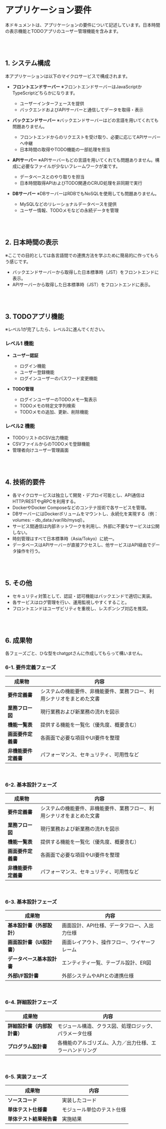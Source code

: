 # アプリケーション要件

本ドキュメントは、アプリケーションの要件について記述しています。日本時間の表示機能とTODOアプリのユーザー管理機能を含みます。

</br></br>

## 1. システム構成

本アプリケーションは以下のマイクロサービスで構成されます。

- **フロントエンドサーバー**
※フロントエンドサーバーはJavaScriptかTypeScriptどちらかになります。
  - ユーザーインターフェースを提供
  - バックエンドおよびAPIサーバーと通信してデータを取得・表示

- **バックエンドサーバー**
※バックエンドサーバーはどの言語を用いてくれても問題ありません。
  - フロントエンドからのリクエストを受け取り、必要に応じてAPIサーバーへ中継
  - 日本時間の取得やTODO機能の一部処理を担当

- **APIサーバー**
※APIサーバーもどの言語を用いてくれても問題ありません。構成に必要なファイルが少ないフレームワークが楽です。
  - データベースとのやり取りを担当
  - 日本時間取得APIおよびTODO関連のCRUD処理を非同期で実行

- **DBサーバー**
※DBサーバーはRDBでもNoSQLを使用しても問題ありません。
  - MySQLなどのリレーショナルデータベースを提供
  - ユーザー情報、TODOメモなどの永続データを管理

</br></br>

## 2. 日本時間の表示

※ここでの目的としては各言語間での連携方法を学ぶために簡易的に作ってもらう感じです。

- バックエンドサーバーから取得した日本標準時（JST）をフロントエンドに表示。
- APIサーバーから取得した日本標準時（JST）をフロントエンドに表示。

</br></br>

## 3. TODOアプリ機能

※レベル1が完了したら、レベル2に進んでください。

### レベル1 機能

- **ユーザー認証**
  - ログイン機能
  - ユーザー登録機能
  - ログインユーザーのパスワード変更機能

- **TODO管理**
  - ログインユーザーのTODOメモ一覧表示
  - TODOメモの特定文字列検索
  - TODOメモの追加、更新、削除機能

### レベル2 機能

- TODOリストのCSV出力機能
- CSVファイルからのTODOメモ登録機能
- 管理者向けユーザー管理画面

</br></br>

## 4. 技術的要件

- 各マイクロサービスは独立して開発・デプロイ可能とし、API通信はHTTP/RESTやgRPCを利用する。
- DockerやDocker Composeなどのコンテナ技術で各サービスを管理。
- DBサーバーにはDockerボリュームをマウントし、永続化を実現する（例：volumes: - db_data:/var/lib/mysql）。
- サービス間通信は内部ネットワークを利用し、外部に不要なサービスは公開しない。
- 時刻管理はすべて日本標準時（Asia/Tokyo）に統一。
- データベースはAPIサーバーが直接アクセスし、他サービスはAPI経由でデータ操作を行う。

</br></br>

## 5. その他

- セキュリティ対策として、認証・認可機能はバックエンドで適切に実装。
- 各サービスはログ管理を行い、運用監視しやすくすること。
- フロントエンドはユーザビリティを重視し、レスポンシブ対応を推奨。

</br></br>

## 6. 成果物

各フェーズごと、ひな型をchatgptさんに作成してもらって構いません。

### 6-1. 要件定義フェーズ

| 成果物          | 内容                                  |
| ------------ | ----------------------------------- |
| **要件定義書**    | システムの機能要件、非機能要件、業務フロー、利用シナリオをまとめた文書 |
| **業務フロー図**   | 現行業務および新業務の流れを図示                    |
| **機能一覧表**    | 提供する機能を一覧化（優先度、概要含む）                |
| **画面要件定義書**  | 各画面で必要な項目やUI要件を整理                   |
| **非機能要件定義書** | パフォーマンス、セキュリティ、可用性など                |

</br>

### 6-2. 基本設計フェーズ

| 成果物          | 内容                                  |
| ------------ | ----------------------------------- |
| **要件定義書**    | システムの機能要件、非機能要件、業務フロー、利用シナリオをまとめた文書 |
| **業務フロー図**   | 現行業務および新業務の流れを図示                    |
| **機能一覧表**    | 提供する機能を一覧化（優先度、概要含む）                |
| **画面要件定義書**  | 各画面で必要な項目やUI要件を整理                   |
| **非機能要件定義書** | パフォーマンス、セキュリティ、可用性など                |

</br>

### 6-3. 基本設計フェーズ

| 成果物              | 内容                      |
| ---------------- | ----------------------- |
| **基本設計書（外部設計）**  | 画面設計、API仕様、データフロー、入出力仕様 |
| **画面設計書（UI設計書）** | 画面レイアウト、操作フロー、ワイヤーフレーム  |
| **データベース基本設計書**  | エンティティ一覧、テーブル設計、ER図     |
| **外部I/F設計書**     | 外部システムやAPIとの連携仕様        |

</br>

### 6-4. 詳細設計フェーズ

| 成果物              | 内容                           |
| ---------------- | ---------------------------- |
| **詳細設計書（内部設計書）** | モジュール構造、クラス図、処理ロジック、パラメータ仕様  |
| **プログラム設計書**     | 各機能のアルゴリズム、入力／出力仕様、エラーハンドリング |

</br>

### 6-5. 実装フェーズ

| 成果物            | 内容            |
| -------------- | ------------- |
| **ソースコード**     | 実装したコード       |
| **単体テスト仕様書** | モジュール単位のテスト仕様 |
| **単体テスト結果報告書** | 実施結果          |
